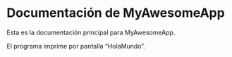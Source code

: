 # Documentación de MyAwesomeApp
Esta es la documentación principal para MyAwesomeApp.

El programa imprime por pantalla “HolaMundo”.

